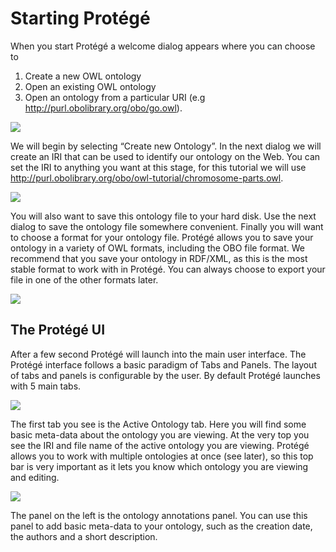 
Starting Protégé
================

When you start Protégé a welcome dialog appears where you can choose to

 1. Create a new OWL ontology
 2. Open an existing OWL ontology
 3. Open an ontology from a particular URI (e.g <http://purl.obolibrary.org/obo/go.owl>).

![](./media/image1.png)

We will begin by selecting “Create new Ontology”. In the next dialog we will create an IRI that can be used to identify our ontology on the Web. You can set the IRI to anything you want at this stage, for this tutorial we will use <http://purl.obolibrary.org/obo/owl-tutorial/chromosome-parts.owl>.

![](./media/image2.png)

You will also want to save this ontology file to your hard disk. Use the next dialog to save the ontology file somewhere convenient. Finally you will want to choose a format for your ontology file. Protégé allows you to save your ontology in a variety of OWL formats, including the OBO file format. We recommend that you save your ontology in RDF/XML, as this is the most stable format to work with in Protégé. You can always choose to export your file in one of the other formats later.

![](./media/image3.png)

The Protégé UI
--------------

After a few second Protégé will launch into the main user interface. The Protégé interface follows a basic paradigm of Tabs and Panels. The layout of tabs and panels is configurable by the user. By default Protégé launches with 5 main tabs.

![](./media/image4.png)

The first tab you see is the Active Ontology tab. Here you will find some basic meta-data about the ontology you are viewing. At the very top you see the IRI and file name of the active ontology you are viewing. Protégé allows you to work with multiple ontologies at once (see later), so this top bar is very important as it lets you know which ontology you are viewing and editing.

![](./media/image5.png)

The panel on the left is the ontology annotations panel. You can use this panel to add basic meta-data to your ontology, such as the creation date, the authors and a short description.
